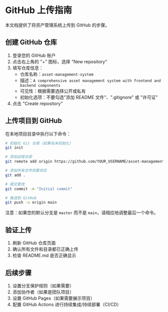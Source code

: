# GitHub 上传指南

本文档提供了将资产管理系统上传到 GitHub 的步骤。

## 创建 GitHub 仓库

1. 登录您的 GitHub 账户
2. 点击右上角的 "+" 图标，选择 "New repository"
3. 填写仓库信息：
   - 仓库名称：`asset-management-system`
   - 描述：`A comprehensive asset management system with frontend and backend components`
   - 可见性：根据需要选择公开或私有
   - 初始化选项：不要勾选"添加 README 文件"、".gitignore" 或 "许可证"
4. 点击 "Create repository"

## 上传项目到 GitHub

在本地项目目录中执行以下命令：

```bash
# 初始化 Git 仓库（如果尚未初始化）
git init

# 添加远程仓库
git remote add origin https://github.com/YOUR_USERNAME/asset-management-system.git

# 添加所有文件到暂存区
git add .

# 提交更改
git commit -m "Initial commit"

# 推送到 GitHub
git push -u origin main
```

注意：如果您的默认分支是 `master` 而不是 `main`，请相应地调整最后一个命令。

## 验证上传

1. 刷新 GitHub 仓库页面
2. 确认所有文件和目录都已正确上传
3. 检查 README.md 是否正确显示

## 后续步骤

1. 设置分支保护规则（如果需要）
2. 添加协作者（如果是团队项目）
3. 设置 GitHub Pages（如果需要展示项目）
4. 配置 GitHub Actions 进行持续集成/持续部署（CI/CD）
